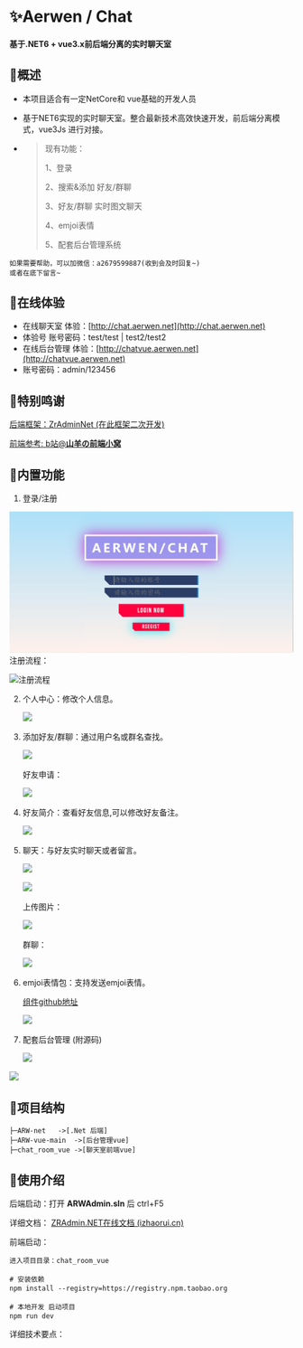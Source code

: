 

# ✨Aerwen / Chat

#### 基于.NET6 + vue3.x前后端分离的实时聊天室



##  🍭概述

- 本项目适合有一定NetCore和 vue基础的开发人员

- 基于NET6实现的实时聊天室。整合最新技术高效快速开发，前后端分离模式，vue3Js 进行对接。

- > 现有功能：
  >
  > 1、登录
  >
  > 2、搜索&添加 好友/群聊
  >
  > 3、好友/群聊 实时图文聊天
  >
  > 4、emjoi表情
  >
  > 5、配套后台管理系统

```
如果需要帮助，可以加微信：a2679599887(收到会及时回复~)
或者在底下留言~
```

## 🍿在线体验

- 在线聊天室 体验：[http://chat.aerwen.net](http://chat.aerwen.net)
- 体验号 账号密码：test/test  |  test2/test2
- 在线后台管理 体验：[http://chatvue.aerwen.net](http://chatvue.aerwen.net)
- 账号密码：admin/123456



## 🌺特别鸣谢

[后端框架：ZrAdminNet (在此框架二次开发)](https://gitee.com/izory/ZrAdminNetCore?_from=gitee_search)

[前端参考: b站@**山羊の前端小窝**](https://space.bilibili.com/266664645/video)



## 🍕内置功能

1. 登录/注册
    
![登录](ARW-net/document/%E7%99%BB%E5%BD%95%E7%95%8C%E9%9D%A2.jpg)
   注册流程：

   ![注册流程](http://chat.aerwen.net/dev-api//demo/20221006/E1F0C02868B80C90.gif)

2. 个人中心：修改个人信息。

   ![](http://chat.aerwen.net/dev-api//demo/20221006/571DD0F61CDA4A1F.jpg)

3. 添加好友/群聊：通过用户名或群名查找。

   ![](http://chat.aerwen.net/dev-api//demo/20221006/07E1DAB722B6AF59.jpg)

   好友申请：

   ![](http://chat.aerwen.net/dev-api//demo/20221006/43D09F04486C3611.jpg)

4. 好友简介：查看好友信息,可以修改好友备注。

   ![](http://chat.aerwen.net/dev-api//demo/20221006/0331C0145A6142ED.jpg)

5. 聊天：与好友实时聊天或者留言。

   ![](http://chat.aerwen.net/dev-api//demo/20221006/47FA28F82C08E7A7.jpg)

   ![](http://chat.aerwen.net/dev-api//demo/20221006/1126A7957679CDDB.gif)

   上传图片：

   ![](http://chat.aerwen.net/dev-api//uploads/20221006/9993196E456C7AEE.gif)

   群聊：

   ![](http://chat.aerwen.net/dev-api//demo/20221006/928D9CF4B92CEDB5.gif)

6. emjoi表情包：支持发送emjoi表情。

   [组件github地址](https://github.com/ADKcodeXD/Vue3-Emoji)

   ![](http://chat.aerwen.net/dev-api//demo/20221006/A7A24DAC5D504955.gif)

7. 配套后台管理 (附源码)

   ![](http://chat.aerwen.net/dev-api//demo/20221006/46AC0DC4C3DFE9FD.jpg)

![](http://chat.aerwen.net/dev-api//demo/20221006/C9E4F43B3CA85215.jpg)



## 🍞项目结构

```
├─ARW-net	->[.Net 后端]
├─ARW-vue-main	->[后台管理vue]
├─chat_room_vue	->[聊天室前端vue]
```



## 🔧使用介绍

后端启动：打开 **ARWAdmin.sln** 后 ctrl+F5

详细文档： [ZRAdmin.NET在线文档 (izhaorui.cn)](http://www.izhaorui.cn/doc/)



前端启动： 

```
进入项目目录：chat_room_vue

# 安装依赖
npm install --registry=https://registry.npm.taobao.org

# 本地开发 启动项目
npm run dev
```



详细技术要点：

